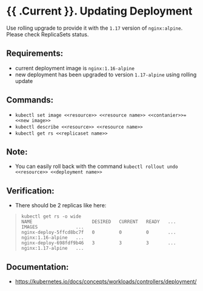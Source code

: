 # {{ .Current }}. Updating Deployment

Use rolling upgrade to provide it with the `1.17` version of `nginx:alpine`.<br>Please check ReplicaSets status.

## Requirements:
- current deployment image is `nginx:1.16-alpine`
- new deployment has been upgraded to version `1.17-alpine` using rolling update

## Commands:
- `kubectl set image <<resource>> <<resource name>> <<contanier>>=<<new image>>`
- `kubectl describe <<resource>> <<resource name>>`
- `kubectl get rs <<replicaset name>>`

## Note:
- You can easily roll back with the command `kubectl rollout undo <<resource>> <<deployment name>>`

## Verification:
- There should be 2 replicas like here:
> ```
> kubectl get rs -o wide
> NAME                      DESIRED   CURRENT   READY   ...   IMAGES              ...
> nginx-deploy-5ffcd8bc7f   0         0         0       ...   nginx:1.16-alpine   ...
> nginx-deploy-698fdf9b46   3         3         3       ...   nginx:1.17-alpine   ...
> ```

## Documentation:
- https://kubernetes.io/docs/concepts/workloads/controllers/deployment/
